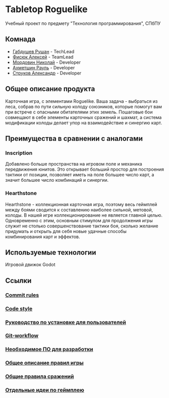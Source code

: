 # Tabletop Roguelike
Учебный проект по предмету "Технология программирования", СПбПУ

## Комнада
* [Габдушев Рушан](https://github.com/maloxit) - TechLead
* [Фисюк Алексей](https://github.com/ayu-f) - TeamLead
* [Мордовин Николай](https://github.com/MordovinNik) - Developer
* [Ахметшин Рауль](https://github.com/Enoras) - Developer
* [Струков Александр](https://github.com/lyphrowny) - Developer


## Общее описание продукта
Карточная игра, с элементами Roguelike.
Ваша задача - выбраться из леса, собрав по пути сильную колоду союзников, которые помогут вам при встрече с опасными обитателями этих земель.
Пошаговые бои совмещают в себе элементы карточных сражений и шахмат, а система модификации колоды делает упор на взаимодействие и синергию карт.

## Преимущества в сравнении с аналогами

### Inscription
Добавлено больше пространства на игровом поле и механика передвижения юнитов. Это открывает больший простор для построения тактики от позиции, позволяет иметь на поле большее число карт, а значит большее число комбинаций и синергии.

### Hearthstone
Hearthstone - коллекционная карточная игра, поэтому весь геймплей между боями сводится к составлению наиболее сильной, метовой, колоды. В нашей игре коллекционирование не является главной целью. Одновременно с этим, основным стимулом для продолжения игры служит не столько совершенствование тактики боя, сколько желание придумать и открыть для себя новые удачные способы комбинирования карт и эффектов.


## Используемые технологии 
Игровой движок Godot

## Ссылки
### [Commit rules](docs/commit_rules.md)
### [Code style](https://docs.godotengine.org/en/stable/tutorials/scripting/gdscript/gdscript_styleguide.html)
### [Руководство по установке для пользователей](docs/installation_guide.md)
### [Git-workflow](docs/git_workfkow.md)
### [Необходимое ПО для разработки](docs/development_software_requirements.md)
### [Общее описание правил игры](docs/general_game_rules.md)
### [Общие правила сражений](docs/general_fight_rules.md)
### [Отдельные идеи по геймплею](docs/gameplay_ideas.md)
